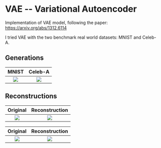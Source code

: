# VAE -- Variational Autoencoder

Implementation of VAE model, following the paper: https://arxiv.org/abs/1312.6114

I tried VAE with the two benchmark real world datasets: MNIST and Celeb-A.

## Generations

MNIST            |  Celeb-A
:-------------------------:|:-------------------------: 
![](https://github.com/PrateekMunjal/VAE/blob/master/MNIST/generations.gif)  |  ![](https://github.com/PrateekMunjal/VAE/blob/master/celebA/generations.gif)

## Reconstructions

Original            |  Reconstruction
:-------------------------:|:-------------------------: 
![](https://github.com/PrateekMunjal/VAE/blob/master/MNIST/op-real/original_new_vae-95.png)  |  ![](https://github.com/PrateekMunjal/VAE/blob/master/MNIST/op-recons/reconstructed_new_vae-95.png)

Original            |  Reconstruction
:-------------------------:|:-------------------------: 
![](https://github.com/PrateekMunjal/VAE/blob/master/celebA/op-real/orig-img-8.png)  |  ![](https://github.com/PrateekMunjal/VAE/blob/master/celebA/op-recons/recons-img-8.png)

